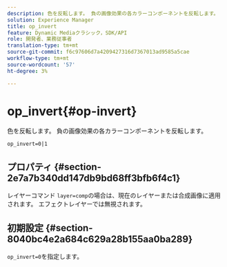 ```yaml
---
description: 色を反転します。 負の画像効果の各カラーコンポーネントを反転します。
solution: Experience Manager
title: op_invert
feature: Dynamic Mediaクラシック，SDK/API
role: 開発者、業務従事者
translation-type: tm+mt
source-git-commit: f6c97606d7a4209427316d7367013ad9585a5cae
workflow-type: tm+mt
source-wordcount: '57'
ht-degree: 3%

---
```



# op_invert{#op-invert}

色を反転します。 負の画像効果の各カラーコンポーネントを反転します。

`op_invert=0|1`

## プロパティ {#section-2e7a7b340dd147db9bd68ff3bfb6f4c1}

レイヤーコマンド `layer=comp`の場合は、現在のレイヤーまたは合成画像に適用されます。 エフェクトレイヤーでは無視されます。

## 初期設定 {#section-8040bc4e2a684c629a28b155aa0ba289}

`op_invert=0`を指定します。
